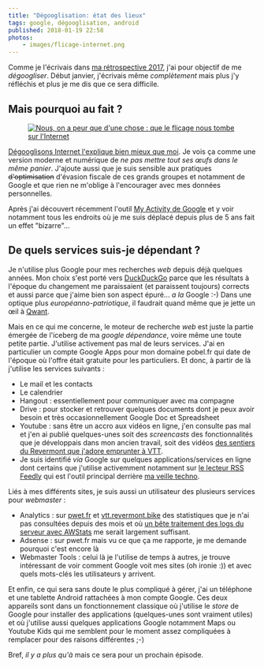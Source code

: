 ```yaml
---
title: "Dégooglisation: état des lieux"
tags: google, dégooglisation, android
published: 2018-01-19 22:58
photos:
    - images/flicage-internet.png
---
```


Comme je l'écrivais dans [ma rétrospective 2017](/post/retrospective-2017/),
j'ai pour objectif de me *dégoogliser*. Début janvier, j'écrivais même
<cite>complètement</cite> mais plus j'y réfléchis et plus je me dis que ce sera
difficile.

## Mais pourquoi au fait&nbsp;?

<figure class="object-left bordered">
    <a href="/images/flicage-internet.png"><img loading="lazy" src="/images/330x/flicage-internet.png" alt="Nous, on a peur que d'une chose : que le flicage nous tombe sur l'Internet"></a>
</figure>

[Dégooglisons Internet l'explique bien mieux que
moi](https://degooglisons-internet.org/#enjeux). Je vois ça comme une version
moderne et numérique de <cite>ne pas mettre tout ses œufs dans le même
panier</cite>. J'ajoute aussi que je suis sensible aux pratiques
~~d'optimisation~~ d'évasion fiscale de ces grands groupes et notamment de
Google et que rien ne m'oblige à l'encourager avec mes données personnelles.

Après j'ai découvert récemment l'outil [My Activity de
Google](https://myactivity.google.com) et y voir  notamment tous les endroits où
je me suis déplacé depuis plus de 5 ans fait un effet "bizarre"...

## De quels services suis-je dépendant&nbsp;?

Je n'utilise plus Google pour mes recherches *web* depuis déjà quelques années.
Mon choix s'est porté vers [DuckDuckGo](https://www.duckduckgo.com) parce que
les résultats à l'époque du changement me paraissaient (et paraissent toujours)
corrects et aussi parce que j'aime bien son aspect épuré... *a la* Google :-)
Dans une optique plus *européanno-patriotique*, il faudrait quand même que je
jette un œil à [Qwant](https://www.qwant.com/).

Mais en ce qui me concerne, le moteur de recherche *web* est juste la partie
émergée de l'iceberg de ma *google dépendance*, voire même une toute petite
partie. J'utilise activement pas mal de leurs services. J'ai en particulier un
compte Google Apps pour mon domaine pobel.fr qui date de l'époque où l'offre
était gratuite pour les particuliers. Et donc, à partir de là j'utilise les
services suivants&nbsp;:

* Le mail et les contacts
* Le calendrier
* Hangout&nbsp;: essentiellement pour communiquer avec ma compagne
* Drive&nbsp;: pour stocker et retrouver quelques documents dont je peux avoir
besoin et très occasionnellement Google Doc et Spreadsheet
* Youtube&nbsp;: sans être un accro aux vidéos en ligne, j'en consulte pas
mal et j'en ai publié quelques-unes soit des *screencasts* des fonctionnalités
que je développais dans mon ancien travail, soit des vidéos [des sentiers
du Revermont que j'adore emprunter à VTT](http://vtt.revermont.bike/single-tracks/).
* Je suis identifié *via* Google sur quelques applications/services en ligne
dont certains que j'utilise activemment notamment sur [le lecteur RSS
Feedly](https://feedly.com) qui est l'outil principal derrière [ma veille
techno](/tag/veille).

Liés à mes différents sites, je suis aussi un utilisateur des plusieurs services
pour *webmaster*&nbsp;:

* Analytics&nbsp;: sur [pwet.fr](http://pwet.fr/man/linux/) et
[vtt.revermont.bike](http://vtt.revermont.bike/) des statistiques que je n'ai
pas consultées depuis des mois et où [un bête traitement des logs du serveur
avec
AWStats](/post/statistiques-web-avec-awstats-sous-ubuntu-en-mode-cgi/) me serait
largement suffisant.
* Adsense&nbsp;: sur pwet.fr mais vu ce que ça me rapporte, je me demande pourquoi
c'est encore là
* Webmaster Tools&nbsp;: celui là je l'utilise de temps à autres, je trouve
intéressant de voir comment Google voit mes sites (oh ironie :)) et avec quels
mots-clés les utilisateurs y arrivent.

Et enfin, ce qui sera sans doute le plus compliqué à gérer, j'ai un téléphone et
une tablette Android rattachées à mon compte Google. Ces deux appareils sont
dans un fonctionnement classique où j'utilise le *store* de Google pour
installer des applications (quelques-unes sont vraiment utiles) et où j'utilise
aussi quelques applications Google notamment Maps ou Youtube Kids qui me
semblent pour le moment assez compliquées à remplacer pour des raisons
différentes ;-)

Bref, *il y a plus qu'à* mais ce sera pour un prochain épisode.

